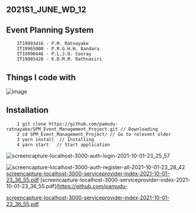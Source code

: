 ## 2021S1_JUNE_WD_12

## Event Planning System
        
        IT19993416 - P.M. Ratnayake
        IT19965000 - P.R.G.H.H. Bandara
        IT19990446 - P.L.J.O. Cooray
        IT19985428 - K.D.M.M. Rathnasiri
        
## Things I code with
![image](https://user-images.githubusercontent.com/78203677/135664610-da5d56ee-640a-48aa-8721-fdde2aca3650.png)

## Installation

        1 git clone https://github.com/pamudu-ratnayake/SPM_Event_Management_Project.git // Downloading
        2 cd SPM_Event_Management_Project/ // Go to relevent older
        3 yarn install  // Installing
        4 yarn start   // Start application
        
![screencapture-localhost-3000-auth-login-2021-10-01-23_25_57](https://i.ibb.co/K765n4J/login.png)


![screencapture-localhost-3000-auth-register-all-2021-10-01-23_28_42](https://user-images.githubusercontent.com/78203677/135666187-e081c591-7938-48b0-92c4-20280955c99f.png)
[screencapture-localhost-3000-serviceprovider-index-2021-10-01-23_36_55.pdf](https://github.com/pamudu-ratnayake/SPM_Event_Management_Project/files/7269274/screencapture-localhost-3000-serviceprovider-index-2021-10-01-23_36_55.pdf)
[screencapture-localhost-3000-serviceprovider-index-2021-10-01-23_36_55.pdf](https://github.com/pamudu-

[screencapture-localhost-3000-serviceprovider-index-2021-10-01-23_36_55.pdf](https://github.com/pamudu-ratnayake/SPM_Event_Management_Project/files/7269280/screencapture-localhost-3000-serviceprovider-index-2021-10-01-23_36_55.pdf)


